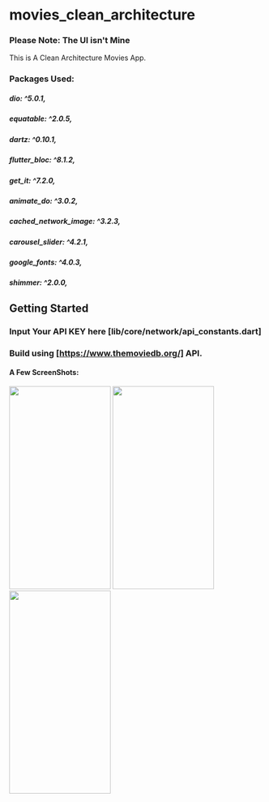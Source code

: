 # movies_clean_architecture

### Please Note: The UI isn't Mine

This is A Clean Architecture Movies App.
### Packages Used:
##### dio: ^5.0.1,
##### equatable: ^2.0.5,
##### dartz: ^0.10.1,
##### flutter_bloc: ^8.1.2,
##### get_it: ^7.2.0,
##### animate_do: ^3.0.2,
##### cached_network_image: ^3.2.3,
##### carousel_slider: ^4.2.1,
##### google_fonts: ^4.0.3,
##### shimmer: ^2.0.0,

## Getting Started
### Input Your API KEY here [lib/core/network/api_constants.dart]
### Build using [https://www.themoviedb.org/] API.

#### A Few ScreenShots:
  
<img src="https://user-images.githubusercontent.com/85020587/227742504-892091fe-e34d-459f-82c1-efa57c431717.png" width="200" height="400" /> <img src="https://user-images.githubusercontent.com/85020587/227984544-3c4e24d3-2fcf-4b8b-aafa-c64c95f71707.png" width="200" height="400" /> <img src="https://user-images.githubusercontent.com/85020587/227984606-fe52edd7-a1ad-42db-94b2-08d78c755087.png" width="200" height="400" />

